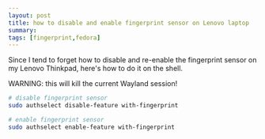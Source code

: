 ```yaml
---
layout: post
title: how to disable and enable fingerprint sensor on Lenovo laptop 
summary: 
tags: [fingerprint,fedora]
---
```


Since I tend to forget how to disable and re-enable the fingerprint sensor
on my Lenovo Thinkpad, here's how to do it on the shell.

WARNING: this will kill the current Wayland session!

```bash
# disable fingerprint sensor
sudo authselect disable-feature with-fingerprint
```

```bash
# enable fingerprint sensor
sudo authselect enable-feature with-fingerprint
```
